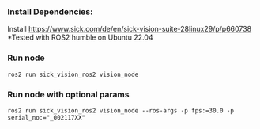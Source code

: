 ### Install Dependencies:
Install https://www.sick.com/de/en/sick-vision-suite-28linux29/p/p660738
*Tested with ROS2 humble on Ubuntu 22.04

### Run node
```
ros2 run sick_vision_ros2 vision_node
```
### Run node with optional params
```
ros2 run sick_vision_ros2 vision_node --ros-args -p fps:=30.0 -p serial_no:="_002117XX"
```